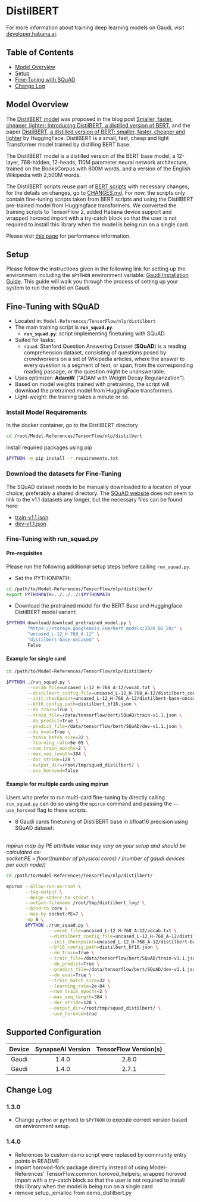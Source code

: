# DistilBERT

For more information about training deep learning models on Gaudi, visit [developer.habana.ai](https://developer.habana.ai/resources/).

## Table of Contents

   * [Model Overview](#model-overview)
   * [Setup](#setup)
   * [Fine-Tuning with SQuAD](#fine-tuning-with-squad)
   * [Change Log](#change-log)

## Model Overview

The [DistilBERT model](https://huggingface.co/distilbert-base-uncased) was proposed in the blog post [Smaller, faster, cheaper, lighter: Introducing DistilBERT, a distilled version of BERT](https://medium.com/huggingface/distilbert-8cf3380435b5), and the paper [DistilBERT, a distilled version of BERT: smaller, faster, cheaper and lighter](https://arxiv.org/abs/1910.01108) by HuggingFace. DistilBERT is a small, fast, cheap and light Transformer model trained by distilling BERT base.

The DistilBERT model is a distilled version of the BERT base model, a 12-layer, 768-hidden, 12-heads, 110M parameter neural network architecture, trained on the BooksCorpus with 800M words, and a version of the English Wikipedia with 2,500M words.

The DistilBERT scripts reuse part of [BERT scripts](../bert) with necessary changes, for the details on changes, go to [CHANGES.md](./CHANGES.md). For now, the scripts only contain fine-tuning scripts taken from BERT scripts and using the DistilBERT pre-trained model from Huggingface transformers. We converted the training scripts to TensorFlow 2, added Habana device support and wrapped horovod import with a try-catch block so that the user is not required to install this library when the model is being run on a single card.

Please visit [this page](../../../README.md#tensorflow-model-performance) for performance information.

## Setup

Please follow the instructions given in the following link for setting up the
environment including the `$PYTHON` environment variable: [Gaudi Installation
Guide](https://docs.habana.ai/en/latest/Installation_Guide/GAUDI_Installation_Guide.html).
This guide will walk you through the process of setting up your system to run
the model on Gaudi.

## Fine-Tuning with SQuAD

- Located in: `Model-References/TensorFlow/nlp/distilbert`
- The main training script is **`run_squad.py`**.
  - **`run_squad.py`**: script implementing finetuning with SQuAD.
- Suited for tasks:
  - `squad`: Stanford Question Answering Dataset (**SQuAD**) is a reading comprehension dataset, consisting of questions posed by crowdworkers on a set of Wikipedia articles, where the answer to every question is a segment of text, or span, from the corresponding reading passage, or the question might be unanswerable.
- Uses optimizer: **AdamW** ("ADAM with Weight Decay Regularization").
- Based on model weights trained with pretraining, the script will download the pretrained model from HuggingFace transformers.
- Light-weight: the training takes a minute or so.

### Install Model Requirements

In the docker container, go to the DistilBERT directory
```bash
cd /root/Model-References/TensorFlow/nlp/distilbert
```
Install required packages using pip
```bash
$PYTHON -m pip install -r requirements.txt
```

### Download the datasets for Fine-Tuning

The SQuAD dataset needs to be manually downloaded to a location of your choice, preferably a shared directory.
The [SQuAD website](https://rajpurkar.github.io/SQuAD-explorer/) does not seem to link to the v1.1 datasets any longer,
but the necessary files can be found here:
- [train-v1.1.json](https://rajpurkar.github.io/SQuAD-explorer/dataset/train-v1.1.json)
- [dev-v1.1.json](https://rajpurkar.github.io/SQuAD-explorer/dataset/dev-v1.1.json)

### Fine-Tuning with run_squad.py

#### Pre-requisites

Please run the following additional setup steps before calling `run_squad.py`.

- Set the PYTHONPATH:
```bash
cd /path/to/Model-References/TensorFlow/nlp/distilbert/
export PYTHONPATH=../../../:$PYTHONPATH
```

- Download the pretrained model for the BERT Base and Huggingface DistilBERT model variant:
```bash
$PYTHON download/download_pretrained_model.py \
        "https://storage.googleapis.com/bert_models/2020_02_20/" \
        "uncased_L-12_H-768_A-12" \
        "distilbert-base-uncased" \
        False
```

#### Example for single card

```bash
cd /path/to/Model-References/TensorFlow/nlp/distilbert/

$PYTHON ./run_squad.py \
        --vocab_file=uncased_L-12_H-768_A-12/vocab.txt \
        --distilbert_config_file=uncased_L-12_H-768_A-12/distilbert_config.json \
        --init_checkpoint=uncased_L-12_H-768_A-12/distilbert-base-uncased.ckpt-1 \
        --bf16_config_path=distilbert_bf16.json \
        --do_train=True \
        --train_file=/data/tensorflow/bert/SQuAD/train-v1.1.json \
        --do_predict=True \
        --predict_file=/data/tensorflow/bert/SQuAD/dev-v1.1.json \
        --do_eval=True \
        --train_batch_size=32 \
        --learning_rate=5e-05 \
        --num_train_epochs=2 \
        --max_seq_length=384 \
        --doc_stride=128 \
        --output_dir=/root/tmp/squad_distilbert/ \
        --use_horovod=false
```

#### Example for multiple cards using mpirun

Users who prefer to run multi-card fine-tuning by directly calling `run_squad.py` can do so using the `mpirun` command and passing the `--use_horovod` flag to these scripts.

-  8 Gaudi cards finetuning of DistilBERT base in bfloat16 precision using SQuAD dataset:

*<br>mpirun map-by PE attribute value may vary on your setup and should be calculated as:<br>
socket:PE = floor((number of physical cores) / (number of gaudi devices per each node))*

```bash
cd /path/to/Model-References/TensorFlow/nlp/distilbert/

mpirun --allow-run-as-root \
       --tag-output \
       --merge-stderr-to-stdout \
       --output-filename /root/tmp/distilbert_log/ \
       --bind-to core \
       --map-by socket:PE=7 \
       -np 8 \
       $PYTHON ./run_squad.py \
                --vocab_file=uncased_L-12_H-768_A-12/vocab.txt \
                --distilbert_config_file=uncased_L-12_H-768_A-12/distilbert_config.json \
                --init_checkpoint=uncased_L-12_H-768_A-12/distilbert-base-uncased.ckpt-1 \
                --bf16_config_path=distilbert_bf16.json \
                --do_train=True \
                --train_file=/data/tensorflow/bert/SQuAD/train-v1.1.json \
                --do_predict=True \
                --predict_file=/data/tensorflow/bert/SQuAD/dev-v1.1.json \
                --do_eval=True \
                --train_batch_size=32 \
                --learning_rate=2e-04 \
                --num_train_epochs=2 \
                --max_seq_length=384 \
                --doc_stride=128 \
                --output_dir=/root/tmp/squad_distilbert/ \
                --use_horovod=true
```

## Supported Configuration

| Device | SynapseAI Version | TensorFlow Version(s)  |
|:------:|:-----------------:|:-----:|
| Gaudi  | 1.4.0             | 2.8.0 |
| Gaudi  | 1.4.0             | 2.7.1 |

## Change Log

### 1.3.0
* Change `python` or `python3` to `$PYTHON` to execute correct version based on environment setup.
### 1.4.0
* References to custom demo script were replaced by community entry points in README
* Import horovod-fork package directly instead of using Model-References' TensorFlow.common.horovod_helpers; wrapped horovod import with a try-catch block so that the user is not required to install this library when the model is being run on a single card
* remove setup_jemalloc from demo_distilbert.py